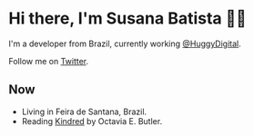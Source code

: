# Hi there, I'm Susana Batista :woman_technologist:

I'm a developer from Brazil, currently working [@HuggyDigital](https://github.com/HuggyDigital).

Follow me on [Twitter](https://twitter.com/susanabatistas).

## Now

- Living in Feira de Santana, Brazil.
- Reading [Kindred](https://www.goodreads.com/book/show/40378932-kindred) by Octavia E. Butler.
